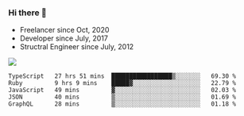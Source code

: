 ### Hi there 👋

- Freelancer since Oct, 2020
- Developer since July, 2017
- Structral Engineer since July, 2012

<img src="https://github-readme-stats.vercel.app/api?username=an-lee&show_icons=true&icon_color=0366d6&text_color=24292e&bg_color=ffffff&hide_title=true" />

<!--START_SECTION:waka-->
```text
TypeScript   27 hrs 51 mins  █████████████████▒░░░░░░░   69.30 % 
Ruby         9 hrs 9 mins    █████▓░░░░░░░░░░░░░░░░░░░   22.79 % 
JavaScript   49 mins         ▓░░░░░░░░░░░░░░░░░░░░░░░░   02.03 % 
JSON         40 mins         ▒░░░░░░░░░░░░░░░░░░░░░░░░   01.69 % 
GraphQL      28 mins         ▒░░░░░░░░░░░░░░░░░░░░░░░░   01.18 % 
```
<!--END_SECTION:waka-->
